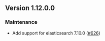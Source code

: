 ## Version 1.12.0.0

### Maintenance
* Add support for elasticsearch 7.10.0 ([#626](https://github.com/opendistro-for-elasticsearch/security-kibana-plugin/pull/626))

